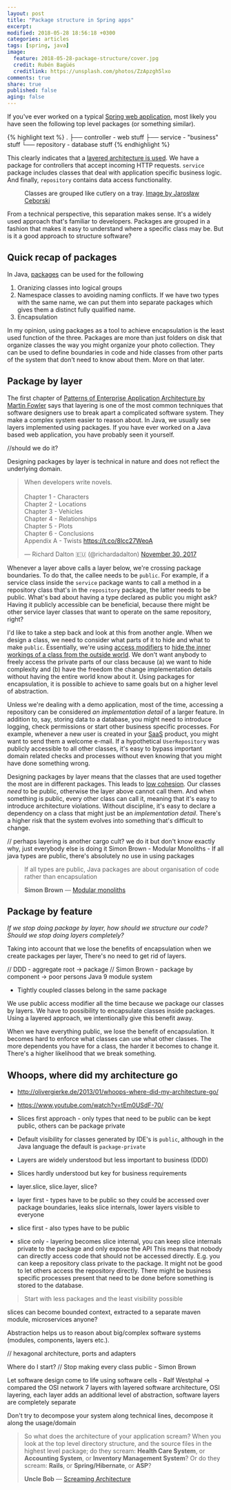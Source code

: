 ```yaml
---
layout: post
title: "Package structure in Spring apps"
excerpt:
modified: 2018-05-28 18:56:18 +0300
categories: articles
tags: [spring, java]
image:
  feature: 2018-05-28-package-structure/cover.jpg
  credit: Rubén Bagüés
  creditlink: https://unsplash.com/photos/ZzApzgh5lxo
comments: true
share: true
published: false
aging: false
---
```


If you've ever worked on a typical [Spring web application](https://docs.spring.io/spring/docs/current/spring-framework-reference/web.html "Spring Web MVC"), most likely you have seen the following top level packages (or something similar).

{% highlight text %}
.
├── controller - web stuff
├── service - "business" stuff
└── repository - database stuff
{% endhighlight %}

This clearly indicates that a [layered architecture is used](https://en.wikipedia.org/wiki/Multitier_architecture#Three-tier_architecture "Three-tier architecture").
We have a package for controllers that accept incoming HTTP requests. `service` package includes classes that deal with application specific business logic.
And finally, `repository` contains data access functionality.

<figure class="align-center">
  <img src="{{ '/images/2018-05-28-package-structure/groups.jpg' | absolute_url }}" alt="">
  <figcaption>Classes are grouped like cutlery on a tray. <a href="https://unsplash.com/photos/yw3UaP-5ybM">Image by Jarosław Ceborski</a></figcaption>
</figure>

From a technical perspective, this separation makes sense.
It's a widely used approach that's familiar to developers.
Packages are grouped in a fashion that makes it easy to understand where a specific class may be.
But is it a good approach to structure software?

## Quick recap of packages

In Java, [packages](https://docs.oracle.com/javase/tutorial/java/package/packages.html "Creating and Using Packages") can be used for the following

1. Oranizing classes into logical groups
2. Namespace classes to avoiding naming conflicts. If we have two types with the same name, we can put them into separate packages which gives them a distinct fully qualified name.
3. Encapsulation

In my opinion, using packages as a tool to achieve encapsulation is the least used function of the three.
Packages are more than just folders on disk that organize classes the way you might organize your photo collection.
They can be used to define boundaries in code and hide classes from other parts of the system that don't need to know about them.
More on that later.

## Package by layer

The first chapter of [Patterns of Enterprise Application Architecture by Martin Fowler](https://www.amazon.com/Patterns-Enterprise-Application-Architecture-Martin/dp/0321127420) says that layering is one of the most common techniques that software designers use to break apart a complicated software system.
They make a complex system easier to reason about.
In Java, we usually see layers implemented using packages.
If you have ever worked on a Java based web application, you have probably seen it yourself.

//should we do it?

Designing packages by layer is technical in nature and does not reflect the underlying domain.

<blockquote class="twitter-tweet" data-lang="en"><p lang="en" dir="ltr">When developers write novels.<br><br>Chapter 1 - Characters<br>Chapter 2 - Locations<br>Chapter 3 - Vehicles<br>Chapter 4 - Relationships<br>Chapter 5 - Plots<br>Chapter 6 - Conclusions<br>Appendix A - Twists <a href="https://t.co/8lcc27WeoA">https://t.co/8lcc27WeoA</a></p>&mdash; Richard Dalton 🇪🇺 (@richardadalton) <a href="https://twitter.com/richardadalton/status/936228404084559872?ref_src=twsrc%5Etfw">November 30, 2017</a></blockquote>
<script async src="https://platform.twitter.com/widgets.js" charset="utf-8"></script>

Whenever a layer above calls a layer below, we're crossing package boundaries.
To do that, the callee needs to be `public`.
For example, if a service class inside the `service` package wants to call a method in a repository class that's in the `repository` package, the latter needs to be public.
What's bad about having a type declared as public you might ask?
Having it publicly accessible can be beneficial, because there might be other service layer classes that want to operate on the same repository, right?

I'd like to take a step back and look at this from another angle.
When we design a class, we need to consider what parts of it to hide and what to make `public`.
Essentially, we're using [access modifiers](https://docs.oracle.com/javase/tutorial/java/javaOO/accesscontrol.html "Controlling Access to Members of a Class") to [hide the inner workings of a class from the outside world](https://en.wikipedia.org/wiki/Information_hiding "Information hiding").
We don't want anybody to freely access the private parts of our class because (a) we want to hide complexity and (b) have the freedom the change implementation details without having the entire world know about it.
Using packages for encapsulation, it is possible to achieve to same goals but on a higher level of abstraction.

Unless we're dealing with a demo application, most of the time, accessing a repository can be considered *an implementation detail* of a larger feature.
In addition to, say, storing data to a database, you might need to introduce logging, check permissions or start other business specific processes.
For example, whenever a new user is created in your [SaaS](https://en.wikipedia.org/wiki/Software_as_a_service "Software as a service") product, you might want to send them a welcome e-mail.
If a hypothetical `UserRepository` was publicly accessible to all other classes, it's easy to bypass important domain related checks and processes without even knowing that you might have done something wrong.

Designing packages by layer means that the classes that are used together the most are in different packages.
This leads to [low cohesion](https://en.wikipedia.org/wiki/Cohesion_(computer_science) "Cohesion").
Our classes *need* to be public, otherwise the layer above cannot call them.
And when something is public, every other class can call it, meaning that it's easy to introduce architecture violations.
Without discipline, it's easy to declare a dependency on a class that might just be an *implementation detail*.
There's a higher risk that the system evolves into something that's difficult to change.

// perhaps layering is another cargo cult? we do it but don't know exactly why, just everybody else is doing it
Simon Brown - Modular Monoliths - If all java types are public, there's absolutely no use in using packages

> If all types are public, Java packages are about organisation of code rather than encapsulation
>
> <footer><strong>Simon Brown</strong> &mdash; <a href="https://www.youtube.com/watch?v=kbKxmEeuvc4">Modular monoliths</a></footer>

## Package by feature

*If we stop doing package by layer, how should we structure our code?
Should we stop doing layers completely?*

Taking into account that we lose the benefits of encapsulation when we create packages per layer,
There's no need to get rid of layers.


// DDD - aggregate root -> package
// Simon Brown - package by component -> poor persons Java 9 module system

* Tightly coupled classes belong in the same package

We use public access modifier all the time because we package our classes by layers.
We have to possibility to encapsulate classes inside packages.
Using a layered approach, we intentionally give this benefit away.

When we have everything public, we lose the benefit of encapsulation.
It becomes hard to enforce what classes can use what other classes.
The more dependents you have for a class, the harder it becomes to change it.
There's a higher likelihood that we break something.

## Whoops, where did my architecture go
* http://olivergierke.de/2013/01/whoops-where-did-my-architecture-go/
* https://www.youtube.com/watch?v=tEm0USdF-70/

* Slices first approach - only types that need to be public can be kept public, others can be package private
* Default visibility for classes generated by IDE's is `public`, although in the Java language the default is `package-private`

* Layers are widely understood but less important to business (DDD)
* Slices hardly understood but key for business requirements

* layer.slice, slice.layer, slice?
* layer first - types have to be public so they could be accessed over package boundaries, leaks slice internals, lower layers visible to everyone
* slice first - also types have to be public
* slice only - layering becomes slice internal, you can keep slice internals private to the package and only expose the API
This means that nobody can directly access code that should not be accessed directly.
E.g. you can keep a repository class private to the package.
It might not be good to let others access the repository directly.
There might be business specific processes present that need to be done before something is stored to the database.

> Start with less packages and the least visibility possible

slices can become bounded context, extracted to a separate maven module, microservices anyone?

Abstraction helps us to reason about big/complex software systems (modules, components, layers etc.).

// hexagonal architecture, ports and adapters

Where do I start?
// Stop making every class public - Simon Brown

Let software design come to life using software cells - Ralf Westphal -> compared the OSI network 7 layers with layered software architecture, OSI layering, each layer adds an additional level of abstraction, software layers are completely separate

Don't try to decompose your system along technical lines, decompose it along the usage/domain

> So what does the architecture of your application scream? When you look at the top level directory structure, and the source files in the highest level package; do they scream: **Health Care System**, or **Accounting System**, or **Inventory Management System**? Or do they scream: **Rails**, or **Spring/Hibernate**, or **ASP**?
>
> <footer><strong>Uncle Bob</strong> &mdash; <a href="https://8thlight.com/blog/uncle-bob/2011/09/30/Screaming-Architecture.html">Screaming Architecture</a></footer>
